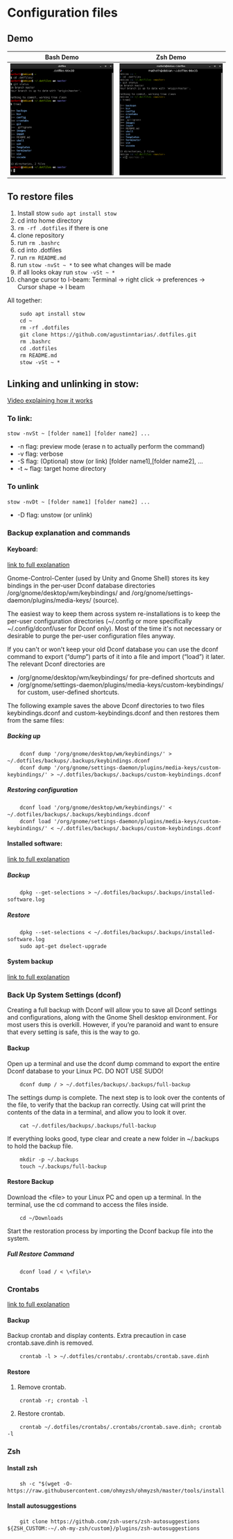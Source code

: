 # Configuration files

## Demo


Bash Demo                  |  Zsh Demo
:-------------------------:|:-------------------------:
![](images/bash-demo.png)   |  ![](images/ohmyzsh-demo.png)

## To restore files
1. Install stow `sudo apt install stow`
2. cd into home directory
3. `rm -rf .dotfiles` if there is one
4. clone repository
5. run `rm .bashrc`
6. cd into .dotfiles
7. run `rm README.md`
8. run `stow -nvSt ~ *` to see what changes will be made
9. if all looks okay run `stow -vSt ~ *`
10. change cursor to I-beam: Terminal -> right click -> preferences -> Cursor shape -> I beam

All together:
```
    sudo apt install stow
    cd ~
    rm -rf .dotfiles
    git clone https://github.com/agustinntarias/.dotfiles.git
    rm .bashrc
    cd .dotfiles
    rm README.md
    stow -vSt ~ *
```

## Linking and unlinking in stow:

[Video explaining how it works](https://www.youtube.com/watch?v=CFzEuBGPPPg)

### To link:

    stow -nvSt ~ [folder name1] [folder name2] ...

- -n flag: preview mode (erase n to actually perform the command)
- -v flag: verbose
- -S flag: (Optional) stow (or link) [folder name1],[folder name2], ...
- -t ~ flag: target home directory

### To unlink

    stow -nvDt ~ [folder name1] [folder name2] ...

- -D flag: unstow (or unlink)

### Backup explanation and commands

#### Keyboard:
[link to full explanation](https://askubuntu.com/questions/682513/how-to-backup-restore-system-custom-keyboard-shortcuts#844907)

Gnome-Control-Center (used by Unity and Gnome Shell) stores its key bindings in the per-user Dconf database directories /org/gnome/desktop/wm/keybindings/ and /org/gnome/settings-daemon/plugins/media-keys/ (source).

The easiest way to keep them across system re-installations is to keep the per-user configuration directories (~/.config or more specifically ~/.config/dconf/user for Dconf only). Most of the time it's not necessary or desirable to purge the per-user configuration files anyway.

If you can't or won't keep your old Dconf database you can use the dconf command to export (“dump”) parts of it into a file and import (“load”) it later. The relevant Dconf directories are

+ /org/gnome/desktop/wm/keybindings/ for pre-defined shortcuts and
+ /org/gnome/settings-daemon/plugins/media-keys/custom-keybindings/ for custom, user-defined shortcuts.

The following example saves the above Dconf directories to two files keybindings.dconf and custom-keybindings.dconf and then restores them from the same files:
  
##### Backing up

```
    dconf dump '/org/gnome/desktop/wm/keybindings/' > ~/.dotfiles/backups/.backups/keybindings.dconf
    dconf dump '/org/gnome/settings-daemon/plugins/media-keys/custom-keybindings/' > ~/.dotfiles/backups/.backups/custom-keybindings.dconf
```

##### Restoring configuration
```
    dconf load '/org/gnome/desktop/wm/keybindings/' < ~/.dotfiles/backups/.backups/keybindings.dconf
    dconf load '/org/gnome/settings-daemon/plugins/media-keys/custom-keybindings/' < ~/.dotfiles/backups/.backups/custom-keybindings.dconf
```

#### Installed software:
[link to full explanation](https://www.nixtutor.com/linux/keep-a-backup-of-installed-packages/)

##### Backup

```
	dpkg --get-selections > ~/.dotfiles/backups/.backups/installed-software.log
```

##### Restore

```
	dpkg --set-selections < ~/.dotfiles/backups/.backups/installed-software.log
	sudo apt-get dselect-upgrade
```

#### System backup
[link to full explanation](https://www.addictivetips.com/ubuntu-linux-tips/back-up-the-gnome-shell-desktop-settings-linux/)


### Back Up System Settings (dconf)

Creating a full backup with Dconf will allow you to save all Dconf settings and configurations, along with the Gnome Shell desktop environment. For most users this is overkill. However, if you’re paranoid and want to ensure that every setting is safe, this is the way to go.


#### Backup

Open up a terminal and use the dconf dump command to export the entire Dconf database to your Linux PC. DO NOT USE SUDO!

```
	dconf dump / > ~/.dotfiles/backups/.backups/full-backup
```

The settings dump is complete. The next step is to look over the contents of the file, to verify that the backup ran correctly. Using cat will print the contents of the data in a terminal, and allow you to look it over.

```
	cat ~/.dotfiles/backups/.backups/full-backup
```

If everything looks good, type clear and create a new folder in ~/.backups to hold the backup file. 

```
	mkdir -p ~/.backups
	touch ~/.backups/full-backup 
```

#### Restore Backup


Download the \<file\> to your Linux PC and open up a terminal. In the terminal, use the cd command to access the files inside.

```
	cd ~/Downloads
```

Start the restoration process by importing the Dconf backup file into the system.

##### Full Restore Command

```
	dconf load / < \<file\>
```

### Crontabs
[link to full explanation](https://blog.pythian.com/how-to-efficiently-backup-and-restore-crontab/)

#### Backup

Backup crontab and display contents. Extra precaution in case crontab.save.dinh is removed.
```
	crontab -l > ~/.dotfiles/crontabs/.crontabs/crontab.save.dinh
```

#### Restore

1. Remove crontab.

```
	crontab -r; crontab -l
```

2. Restore crontab.

```
	crontab ~/.dotfiles/crontabs/.crontabs/crontab.save.dinh; crontab -l
```

### Zsh
#### Install zsh

```
	sh -c "$(wget -O- https://raw.githubusercontent.com/ohmyzsh/ohmyzsh/master/tools/install.sh)"
```

#### Install autosuggestions

```
	git clone https://github.com/zsh-users/zsh-autosuggestions ${ZSH_CUSTOM:-~/.oh-my-zsh/custom}/plugins/zsh-autosuggestions
```
